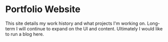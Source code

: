 # Portfolio Website

This site details my work history and what projects I'm working on. Long-term I will continue to expand on the UI and content. Ultimately I would like to run a blog here.
